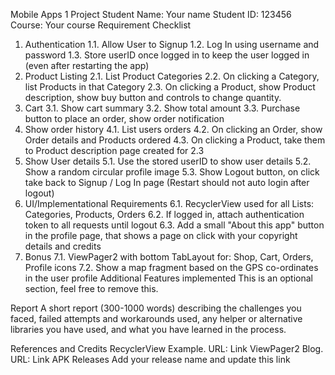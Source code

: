 Mobile Apps 1 Project
Student Name: Your name
Student ID: 123456
Course: Your course
Requirement Checklist
 1. Authentication
 1.1. Allow User to Signup
 1.2. Log In using username and password
 1.3. Store userID once logged in to keep the user logged in (even after restarting the app)
 2. Product Listing
 2.1. List Product Categories
 2.2. On clicking a Category, list Products in that Category
 2.3. On clicking a Product, show Product description, show buy button and controls to change quantity.
 3. Cart
 3.1. Show cart summary
 3.2. Show total amount
 3.3. Purchase button to place an order, show order notification
 4. Show order history
 4.1. List users orders
 4.2. On clicking an Order, show Order details and Products ordered
 4.3. On clicking a Product, take them to Product description page created for 2.3
 5. Show User details
 5.1. Use the stored userID to show user details
 5.2. Show a random circular profile image
 5.3. Show Logout button, on click take back to Signup / Log In page (Restart should not auto login after logout)
 6. UI/Implementational Requirements
 6.1. RecyclerView used for all Lists: Categories, Products, Orders
 6.2. If logged in, attach authentication token to all requests until logout
 6.3. Add a small "About this app" button in the profile page, that shows a page on click with your copyright details and credits
 7. Bonus
 7.1. ViewPager2 with bottom TabLayout for: Shop, Cart, Orders, Profile icons
 7.2. Show a map fragment based on the GPS co-ordinates in the user profile
Additional Features implemented
This is an optional section, feel free to remove this.

Report
A short report (300-1000 words) describing the challenges you faced, failed attempts and workarounds used, any helper or alternative libraries you have used, and what you have learned in the process.

References and Credits
RecyclerView Example. URL: Link
ViewPager2 Blog. URL: Link
APK Releases
Add your release name and update this link
